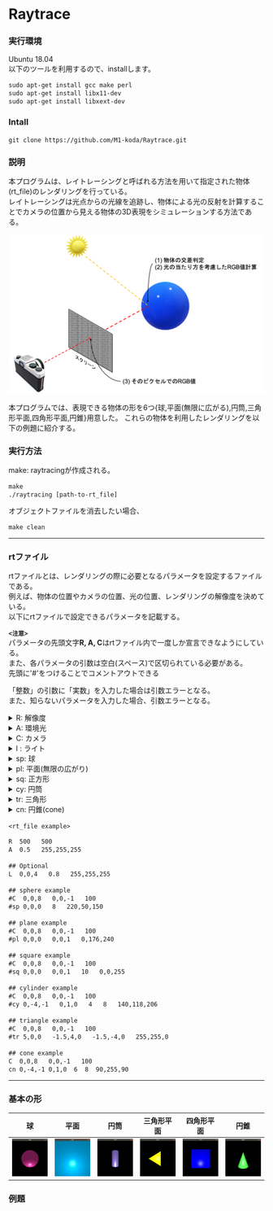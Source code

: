 # Raytrace

### **実行環境**
Ubuntu 18.04</br>
以下のツールを利用するので、installします。
```
sudo apt-get install gcc make perl
sudo apt-get install libx11-dev
sudo apt-get install libxext-dev
```
### **Intall**
```
git clone https://github.com/M1-koda/Raytrace.git
```
### **説明**
本プログラムは、レイトレーシングと呼ばれる方法を用いて指定された物体(rt_file)のレンダリングを行っている。</br>
レイトレーシングは光点からの光線を追跡し、物体による光の反射を計算することでカメラの位置から見える物体の3D表現をシミュレーションする方法である。

![レイトレーシング](fundamental%20shape/method.png?raw=true)

本プログラムでは、表現できる物体の形を6つ{球,平面(無限に広がる),円筒,三角形平面,四角形平面,円錐}用意した。
これらの物体を利用したレンダリングを以下の例題に紹介する。

### **実行方法**
make: raytracingが作成される。
```
make 
./raytracing [path-to-rt_file]
```
オブジェクトファイルを消去したい場合、
```
make clean
```
---
### **rtファイル**
rtファイルとは、レンダリングの際に必要となるパラメータを設定するファイルである。</br>
例えば、物体の位置やカメラの位置、光の位置、レンダリングの解像度を決めている。</br>
以下にrtファイルで設定できるパラメータを記載する。</br>

**`<注意>`**</br>
パラメータの先頭文字**R, A, C**はrtファイル内で一度しか宣言できなようにしている。</br>
また、各パラメータの引数は空白(スペース)で区切られている必要がある。</br>
先頭に'#'をつけることでコメントアウトできる</br>

「整数」の引数に「実数」を入力した場合は引数エラーとなる。</br>
また、知らないパラメータを入力した場合、引数エラーとなる。

<details>
<summary> R: 解像度 </summary>

出力されるウィンドウサイズ(H x W) H, Wは整数とする。</br>
```
Ex)
R W_size H_size
R 500 500
```
</details>

<details>
<summary> A: 環境光 </summary>

環境光はレンダリングである物体を映し出すときに、他の物体からの反射を考慮して加えられる定数である。</br>
```
Ex)
A A_ratio RGB_value
A 0.2 255,255,255
```
第2引数は、環境光の強さ(0 ≦ x ≦ 1, 実数)</br>
第3引数は、環境光の色(0 ≦ x ≦ 255, 整数)</br>
を指定している。</br>
</details>

<details>
<summary> C: カメラ </summary>

カメラの位置(レンダリングの処理を行う3次元の位置、方向を決める)を決めるパラメータを渡すコマンド。</br>
```
Ex)
C カメラ座標 カメラの向き(正規化されるvector) FOV
C 0.0,0,1 0,0,-1 70
```
第2引数は、カメラ座標(カメラの位置, 実数)</br>
第3引数は、カメラの向き(任意の実数を','で区切り指定する。ここでのvector値はプログラム内で自動的に正規化される, 実数)</br>
第4引数は、FOV(field of view):水平方向の画角(0 ≦ x ≦ 180, 整数)</br>
</details>

<details>
<summary>  l : ライト </summary>

```
Ex)
l ライトの座標 ライトの強さ RGB_value
l -40.0,50.0,0.0 0.6 10,0,255
```
第2引数は、ライト座標(ライトの座標, 実数)</br>
第3引数は、環境光の強さ(0 ≦ x ≦ 1, 実数)</br>
第4引数は、環境光の色(0 ≦ x ≦ 255, 整数)</br>
</details>

<details>
<summary> sp: 球 </summary>

```
Ex)
sp 球の中心座標 球の直径 RGB_value
sp 0.0,0.0,20.6 12.6 10,0,255
```
第2引数は、球の座標(実数)</br>
第3引数は、球の直径(0 ≦ x, 実数)</br>
第4引数は、球の色(0 ≦ x ≦ 255, 整数)</br>
</details>

<details>
<summary> pl: 平面(無限の広がり) </summary>

```
Ex)
pl 平面の座標 平面の方線 RGB_value
pl 0.0,0.0,-10.0 0.0,1.0,0.0 0,0,225
```
第2引数は、平面の座標(実数):ある平面が通る座標</br>
第3引数は、平面の方線(任意の実数を','で区切り指定)</br>
第4引数は、平面の色(0 ≦ x ≦ 255, 整数)</br>
</details>

<details>
<summary> sq: 正方形 </summary>

```
Ex)
sq 正方形の座標 正方形の方線 正方形の辺　RGB_value
sq 0.0,0.0,20.6 1.0,0.0,0.0 5.0 255,0,255
```
第2引数は、正方形の座標(実数):正方形が通る座標</br>
第3引数は、正方形の方線(任意の実数を','で区切り指定)</br>
第4引数は、正方形の辺の長さ(実数)</br>
第5引数は、正方形の色(0 ≦ x ≦ 255, 整数)</br>
</details>

<details>
<summary> cy: 円筒 </summary>

```
Ex)
cy 円の中心座標 円筒の方向ベクトル　円筒の直径　円筒の長さ　RGB_value
cy 50.0,0.0,20.6 0.0,0.0,1.0 14.2 21.42　10,0,255
```
第2引数は、円の中心座標(任意の実数を','で区切り指定,実数)</br>
第3引数は、円筒の方向ベクトル(任意の実数を','で区切り指定)</br>
第4引数は、円筒の直径(実数)</br>
第5引数は、円筒の長さ(実数)</br>
第6引数は、円筒の色(0 ≦ x ≦ 255, 整数)</br>
</details>

<details>
<summary> tr: 三角形 </summary>

```
Ex)
tr 三角形の1点目 三角形の2点目 三角形の3点目
tr 10.0,20.0,10.0 10.0,10.0,20.0 20.0,10.0,10.0 0,0,255
```
第2引数は、三角形の1点目座標(任意の実数を','で区切り指定,実数)</br>
第3引数は、三角形の2点目座標(任意の実数を','で区切り指定,実数)</br>
第4引数は、三角形の3点目座標(任意の実数を','で区切り指定,実数)</br>
</details>

<details>
<summary> cn: 円錐(cone) </summary>

```
Ex)
# point normvec diameter height RGB
cn 円の中心座標 円錐の方向ベクトル 円錐の直径 円錐の高さ RGB_value
cn 0,-4,-1 0,1,0  6  8  90,255,90
```
第2引数は、円の中心座標(任意の実数を','で区切り指定,実数)</br>
第3引数は、円錐の方向ベクトル(任意の実数を','で区切り指定)</br>
第4引数は、円錐の直径(実数)</br>
第5引数は、円錐の長さ(実数)</br>
第6引数は、円錐の色(0 ≦ x ≦ 255, 整数)</br>
</details>

`<rt_file example>`
 ```
 R  500   500
A  0.5   255,255,255

## Optional
L  0,0,4   0.8   255,255,255

## sphere example
#C  0,0,8   0,0,-1   100
#sp 0,0,0   8   220,50,150

## plane example
#C  0,0,8   0,0,-1   100
#pl 0,0,0   0,0,1   0,176,240

## square example
#C  0,0,8   0,0,-1   100
#sq 0,0,0   0,0,1   10   0,0,255

## cylinder example
#C  0,0,8   0,0,-1   100
#cy 0,-4,-1   0,1,0   4   8   140,118,206

## triangle example
#C  0,0,8   0,0,-1   100
#tr 5,0,0   -1.5,4,0   -1.5,-4,0   255,255,0

## cone example
C  0,0,8   0,0,-1   100
cn 0,-4,-1 0,1,0  6  8  90,255,90
 ```

---

### 基本の形
|球|平面|円筒|三角形平面|四角形平面|円錐|
|---|---|---|---|---|---|
|![sp](fundamental%20shape/sphere.png?raw=true)|![pl](fundamental%20shape/plane.png?raw=true)|![cy](fundamental%20shape/cylinder.png?raw=true)|![tr](fundamental%20shape/triangle.png?raw=true)|![sq](fundamental%20shape/square.png?raw=true)|![cn](fundamental%20shape/cone.png?raw=true)|

### 例題


